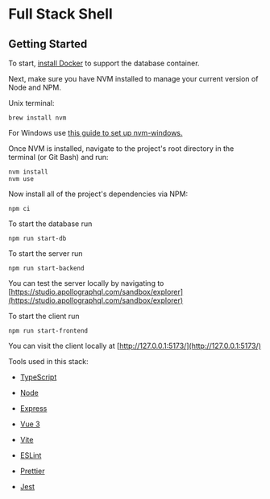 # Full Stack Shell


## Getting Started

To start, [install Docker](https://docs.docker.com/engine/install/) to support the database container.


Next, make sure you have NVM installed to manage your current version of Node and NPM.

Unix terminal:
```
brew install nvm
```
For Windows use [this guide to set up nvm-windows.](https://learn.microsoft.com/en-us/windows/dev-environment/javascript/nodejs-on-windows)


Once NVM is installed, navigate to the project's root directory in the terminal (or Git Bash) and run:
```
nvm install
nvm use
```

Now install all of the project's dependencies via NPM:
```
npm ci
```

To start the database run
```
npm run start-db
```

To start the server run
```
npm run start-backend
```

You can test the server locally by navigating to [https://studio.apollographql.com/sandbox/explorer](https://studio.apollographql.com/sandbox/explorer) 


To start the client run
```
npm run start-frontend
```
You can visit the client locally at [http://127.0.0.1:5173/](http://127.0.0.1:5173/)




Tools used in this stack:
- [TypeScript](https://www.typescriptlang.org/)
- [Node](https://nodejs.org/en/)
- [Express](https://expressjs.com/)
- [Vue 3](https://vuejs.org/)
- [Vite](https://vitejs.dev/)

- [ESLint](https://eslint.org/)
- [Prettier](https://prettier.io/)
- [Jest](https://jestjs.io/)
